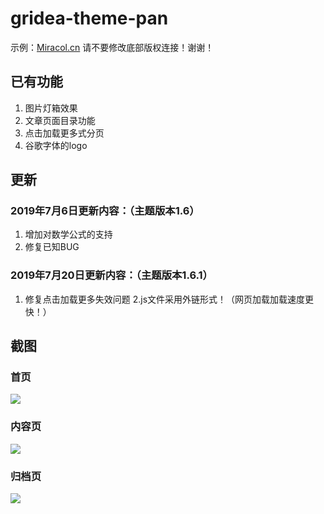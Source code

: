 # gridea-theme-pan
示例：[Miracol.cn](https://miracol.cn/)
请不要修改底部版权连接！谢谢！

## 已有功能
1. 图片灯箱效果
2. 文章页面目录功能
3. 点击加载更多式分页
4. 谷歌字体的logo
## 更新

### 2019年7月6日更新内容：（主题版本1.6）
1. 增加对数学公式的支持
2. 修复已知BUG
### 2019年7月20日更新内容：（主题版本1.6.1）
1. 修复点击加载更多失效问题
2.js文件采用外链形式！（网页加载加载速度更快！）
## 截图

### 首页
![](https://i.loli.net/2019/07/12/5d287c18dca8a23556.jpg)

### 内容页
![](https://i.loli.net/2019/07/12/5d287c6ee9b2468919.jpg)

### 归档页
![](https://i.loli.net/2019/07/12/5d287c493e00b24265.jpg)
